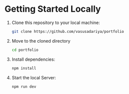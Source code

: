 # Getting Started Locally

1. Clone this repository to your local machine:

   ```bash
   git clone https://github.com/vasusadariya/portfolio
   ```

2. Move to the cloned directory

   ```bash
   cd portfolio
   ```

3. Install dependencies:

   ```bash
   npm install
   ```

4. Start the local Server:

   ```bash
   npm run dev
   ```